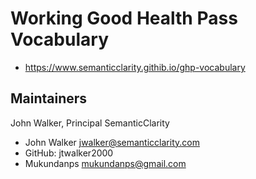 # Working Good Health Pass Vocabulary

- https://www.semanticclarity.githib.io/ghp-vocabulary

## Maintainers
John Walker, Principal SemanticClarity
- John Walker jwalker@semanticclarity.com
- GitHub: jtwalker2000
- Mukundanps mukundanps@gmail.com
